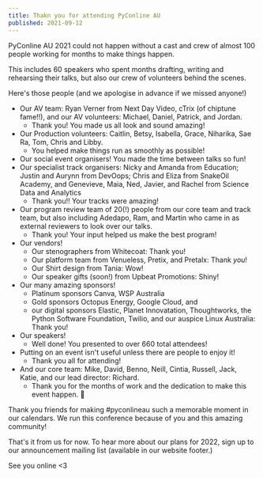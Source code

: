 ```yaml
---
title: Thakn you for attending PyConline AU
published: 2021-09-12
---
```


PyConline AU 2021 could not happen without a cast and crew of almost 100 people working for months to make things happen. 

This includes 60 speakers who spent months drafting, writing and rehearsing their talks, but also our crew of volunteers behind the scenes.

Here's those people (and we apologise in advance if we missed anyone!)

* Our AV team: Ryan Verner from Next Day Video, cTrix (of chiptune fame!!), and our AV volunteers: Michael, Daniel, Patrick, and Jordan. 
    * Thank you! You made us all look and sound amazing!
* Our Production volunteers: Caitlin, Betsy, Isabella, Grace, Niharika, Sae Ra, Tom, Chris and Libby.
    * You helped make things run as smoothly as possible!
* Our social event organisers! You made the time between talks so fun!
* Our specialist track organisers: Nicky and Amanda from Education; Justin and Aurynn from DevOops; Chris and Eliza from SnakeOil Academy, and Genevieve, Maia, Ned, Javier, and Rachel from Science Data and Analytics
    * Thank you!! Your tracks were amazing!
* Our program review team of 20(!) people from our core team and track team, but also including Adedapo, Ram, and Martin who came in as external reviewers to look over our talks. 
    * Thank you! Your input helped us make the best program!
* Our vendors!
    * Our stenographers from Whitecoat: Thank you!
    * Our platform team from Venueless, Pretix, and Pretalx: Thank *you*!
    * Our Shirt design from Tania: Wow!
    * Our speaker gifts (soon!) from Upbeat Promotions: Shiny!
* Our many amazing sponsors! 
    * Platinum sponsors Canva, WSP Australia
    * Gold sponsors Octopus Energy, Google Cloud, and 
    * our digital sponsors Elastic, Planet Innovatation, Thoughtworks, the Python Software Foundation, Twilio, and our auspice Linux Australia: Thank you!
* Our speakers! 
    * Well done! You presented to over 660 total attendees! 
* Putting on an event isn't useful unless there are people to enjoy it! 
    * Thank you all for attending! 
* And our core team: Mike, David, Benno, Neill, Cintia, Russell, Jack, Katie, and our lead director: Richard. 
    * Thank you for the months of work and the dedication to make this event happen. 💚

Thank you friends for making #pyconlineau such a memorable moment in our calendars. We run this conference because of you and this amazing community!

That's it from us for now. To hear more about our plans for 2022, sign up to our announcement mailing list (available in our website footer.)

See you online &lt;3